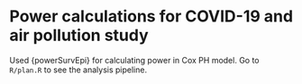 # Power calculations for COVID-19 and air pollution study

Used {powerSurvEpi} for calculating power in Cox PH model. Go to `R/plan.R` to see the analysis pipeline.
